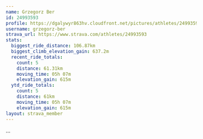 ```yaml
---
name: Grzegorz Ber
id: 24993593
profile: https://dgalywyr863hv.cloudfront.net/pictures/athletes/24993593/7453165/11/large.jpg
username: grzegorz-ber
strava_url: https://www.strava.com/athletes/24993593
stats:
  biggest_ride_distance: 106.87km
  biggest_climb_elevation_gain: 637.2m
  recent_ride_totals:
    count: 5
    distance: 61.31km
    moving_time: 05h 07m
    elevation_gain: 615m
  ytd_ride_totals:
    count: 5
    distance: 61km
    moving_time: 05h 07m
    elevation_gain: 615m
layout: strava_member
--- 
```

...
